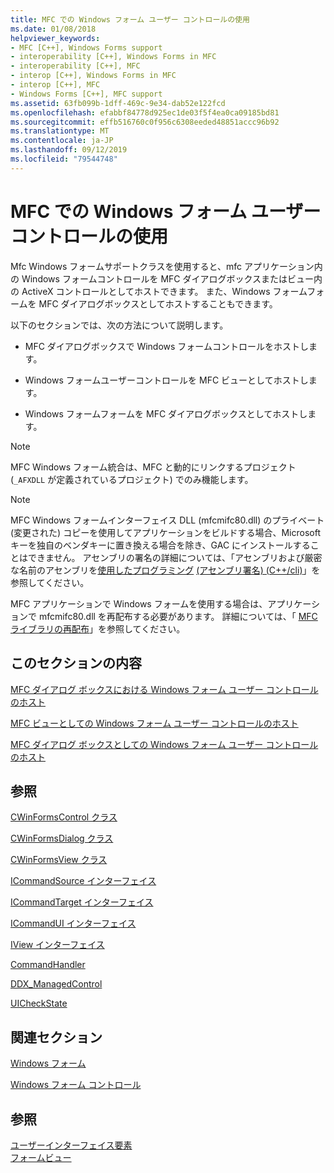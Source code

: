 ```yaml
---
title: MFC での Windows フォーム ユーザー コントロールの使用
ms.date: 01/08/2018
helpviewer_keywords:
- MFC [C++], Windows Forms support
- interoperability [C++], Windows Forms in MFC
- interoperability [C++], MFC
- interop [C++], Windows Forms in MFC
- interop [C++], MFC
- Windows Forms [C++], MFC support
ms.assetid: 63fb099b-1dff-469c-9e34-dab52e122fcd
ms.openlocfilehash: efabbf84778d925ec1de03f5f4ea0ca09185bd81
ms.sourcegitcommit: effb516760c0f956c6308eeded48851accc96b92
ms.translationtype: MT
ms.contentlocale: ja-JP
ms.lasthandoff: 09/12/2019
ms.locfileid: "79544748"
---
```

# <a name="using-a-windows-form-user-control-in-mfc"></a>MFC での Windows フォーム ユーザー コントロールの使用

Mfc Windows フォームサポートクラスを使用すると、mfc アプリケーション内の Windows フォームコントロールを MFC ダイアログボックスまたはビュー内の ActiveX コントロールとしてホストできます。 また、Windows フォームフォームを MFC ダイアログボックスとしてホストすることもできます。

以下のセクションでは、次の方法について説明します。

- MFC ダイアログボックスで Windows フォームコントロールをホストします。

- Windows フォームユーザーコントロールを MFC ビューとしてホストします。

- Windows フォームフォームを MFC ダイアログボックスとしてホストします。

> [!NOTE]
> MFC Windows フォーム統合は、MFC と動的にリンクするプロジェクト (`_AFXDLL` が定義されているプロジェクト) でのみ機能します。

> [!NOTE]
> MFC Windows フォームインターフェイス DLL (mfcmifc80.dll) のプライベート (変更された) コピーを使用してアプリケーションをビルドする場合、Microsoft キーを独自のベンダキーに置き換える場合を除き、GAC にインストールすることはできません。 アセンブリの署名の詳細については、「アセンブリおよび厳密な名前のアセンブリを[使用したプログラミング](/dotnet/framework/app-domains/programming-with-assemblies) [(アセンブリ署名) (C++/cli)](../dotnet/strong-name-assemblies-assembly-signing-cpp-cli.md)」を参照してください。

MFC アプリケーションで Windows フォームを使用する場合は、アプリケーションで mfcmifc80.dll を再配布する必要があります。 詳細については、「 [MFC ライブラリの再配布](../windows/redistributing-the-mfc-library.md)」を参照してください。

## <a name="in-this-section"></a>このセクションの内容

[MFC ダイアログ ボックスにおける Windows フォーム ユーザー コントロールのホスト](../dotnet/hosting-a-windows-form-user-control-in-an-mfc-dialog-box.md)

[MFC ビューとしての Windows フォーム ユーザー コントロールのホスト](../dotnet/hosting-a-windows-forms-user-control-as-an-mfc-view.md)

[MFC ダイアログ ボックスとしての Windows フォーム ユーザー コントロールのホスト](../dotnet/hosting-a-windows-form-user-control-as-an-mfc-dialog-box.md)

## <a name="reference"></a>参照

[CWinFormsControl クラス](../mfc/reference/cwinformscontrol-class.md)

[CWinFormsDialog クラス](../mfc/reference/cwinformsdialog-class.md)

[CWinFormsView クラス](../mfc/reference/cwinformsview-class.md)

[ICommandSource インターフェイス](../mfc/reference/icommandsource-interface.md)

[ICommandTarget インターフェイス](../mfc/reference/icommandtarget-interface.md)

[ICommandUI インターフェイス](../mfc/reference/icommandui-interface.md)

[IView インターフェイス](../mfc/reference/iview-interface.md)

[CommandHandler](../atl/commandhandler.md)

[DDX_ManagedControl](../mfc/reference/standard-dialog-data-exchange-routines.md#ddx_managedcontrol)

[UICheckState](../mfc/reference/uicheckstate-enumeration.md)

## <a name="related-sections"></a>関連セクション

[Windows フォーム](/dotnet/framework/winforms/index)

[Windows フォーム コントロール](/dotnet/framework/winforms/controls/index)

## <a name="see-also"></a>参照

[ユーザーインターフェイス要素](../mfc/user-interface-elements-mfc.md)<br/>
[フォームビュー](../mfc/form-views-mfc.md)
